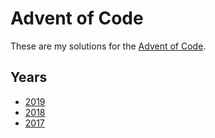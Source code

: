 # Advent of Code

These are my solutions for the [Advent of Code](https://adventofcode.com/).

## Years

* [2019](./2019)
* [2018](./2018)
* [2017](./2017)